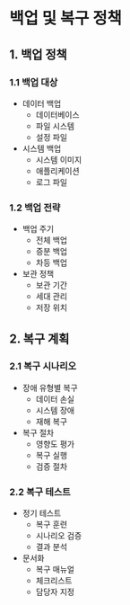 # 백업 및 복구 정책

## 1. 백업 정책

### 1.1 백업 대상
- 데이터 백업
  - 데이터베이스
  - 파일 시스템
  - 설정 파일
- 시스템 백업
  - 시스템 이미지
  - 애플리케이션
  - 로그 파일

### 1.2 백업 전략
- 백업 주기
  - 전체 백업
  - 증분 백업
  - 차등 백업
- 보관 정책
  - 보관 기간
  - 세대 관리
  - 저장 위치

## 2. 복구 계획

### 2.1 복구 시나리오
- 장애 유형별 복구
  - 데이터 손실
  - 시스템 장애
  - 재해 복구
- 복구 절차
  - 영향도 평가
  - 복구 실행
  - 검증 절차

### 2.2 복구 테스트
- 정기 테스트
  - 복구 훈련
  - 시나리오 검증
  - 결과 분석
- 문서화
  - 복구 매뉴얼
  - 체크리스트
  - 담당자 지정 